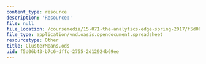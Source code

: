 ```yaml
---
content_type: resource
description: 'Resource:'
file: null
file_location: /coursemedia/15-071-the-analytics-edge-spring-2017/f5d06b43b7c6dffc27552d12924b69ee_ClusterMeans.ods
file_type: application/vnd.oasis.opendocument.spreadsheet
resourcetype: Other
title: ClusterMeans.ods
uid: f5d06b43-b7c6-dffc-2755-2d12924b69ee
---
```

